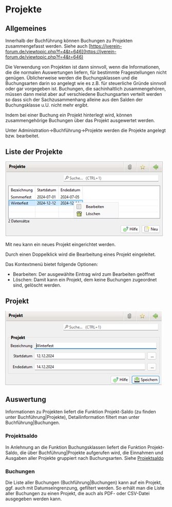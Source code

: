 # Projekte

## Allgemeines

Innerhalb der Buchführung können Buchungen zu Projekten zusammengefasst werden. Siehe auch [https://jverein-forum.de/viewtopic.php?f=4&t=646](https://jverein-forum.de/viewtopic.php?f=4&t=646)

Die Verwendung von Projekten ist dann sinnvoll, wenn die Informationen, die die normalen Auswertungen liefern, für bestimmte Fragestellungen nicht genügen. Üblicherweise werden die Buchungsklassen und die Buchungsarten darin so angelegt wie es z.B. für steuerliche Gründe sinnvoll oder gar vorgegeben ist. Buchungen, die sachinhaltlich zusammengehören, müssen dann meist aber auf verschiedene Buchungsarten verteilt werden so dass sich der Sachzusammenhang alleine aus den Salden der Buchungsklasse u.U. nicht mehr ergibt.

Indem bei einer Buchung ein Projekt hinterlegt wird, können zusammengehörige Buchungen über das Projekt ausgewertet werden.

Unter Administration-&gt;Buchführung-&gt;Projekte werden die Projekte angelegt bzw. bearbeitet.

## Liste der Projekte

![](img/ProjekteListeView.png)

Mit neu kann ein neues Projekt eingerichtet werden.

Durch einen Doppelklick wird die Bearbeitung eines Projekt eingeleitet.

Das Kontextmenü bietet folgende Optionen:
* Bearbeiten: Der ausgewählte Eintrag wird zum Bearbeiten geöffnet
* Löschen: Damit kann ein Projekt, dem keine Buchungen zugeordnet sind, gelöscht werden.

## Projekt

![](img/ProjektView.png)

## Auswertung

Informationen zu Projekten liefert die Funktion Projekt-Saldo \(zu finden unter Buchführung\|Projekte\), Detailinformation filtert man unter Buchführung\|Buchungen.

### Projektsaldo

In Anlehnung an die Funktion Buchungsklassen liefert die Funktion Projekt-Saldo, die über Buchführung\|Projekte aufgerufen wird, die Einnahmen und Ausgaben aller Projekte gruppiert nach Buchungsarten. Siehe [Projektsaldo](../../buchf/projekte.md)


### Buchungen

Die Liste aller Buchungen \(Buchführung\|Buchungen\) kann auf ein Projekt, ggf. auch mit Datumseingrenzung, gefiltert werden. So erhält man die Liste aller Buchungen zu einen Projekt, die auch als PDF- oder CSV-Datei ausgegeben werden kann.

